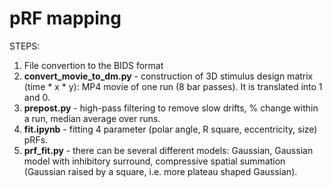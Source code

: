 # pRF mapping

STEPS:
1. File convertion to the BIDS format
2. **convert_movie_to_dm.py** - construction of 3D stimulus design matrix (time * x * y): MP4 movie of one run (8 bar passes). It is translated into 1 and 0.
3. **prepost.py** - high-pass filtering to remove slow drifts, % change within a run, median average over runs.
4. **fit.ipynb**	- fitting 4 parameter (polar angle, R square, eccentricity, size) pRFs. 
5. **prf_fit.py** - there can be several different models: Gaussian, Gaussian model with inhibitory surround, compressive spatial summation (Gaussian raised by a square, i.e. more plateau shaped Gaussian).




